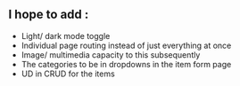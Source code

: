 ## I hope to add :
- Light/ dark mode toggle 
- Individual page routing instead of just everything at once 
- Image/ multimedia capacity to this subsequently
- The categories to be in dropdowns in the item form page
- UD in CRUD for the items